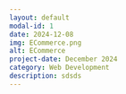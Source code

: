 ```yaml
---
layout: default
modal-id: 1
date: 2024-12-08
img: ECommerce.png
alt: ECommerce
project-date: December 2024
category: Web Development
description: sdsds
---
```

